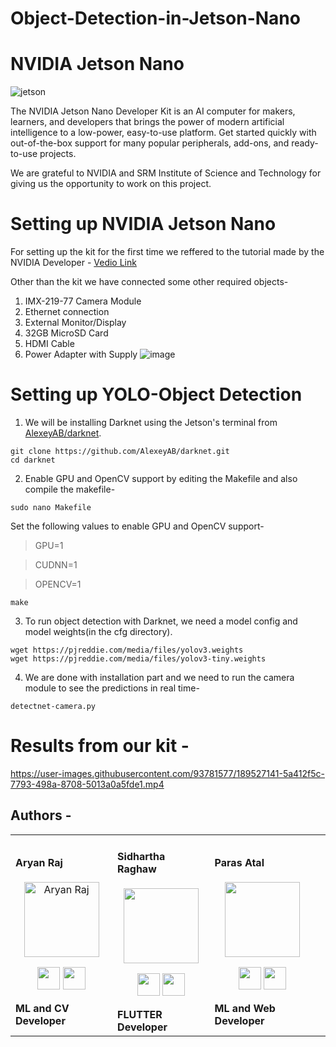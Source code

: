 # Object-Detection-in-Jetson-Nano
# NVIDIA Jetson Nano 
![jetson](https://user-images.githubusercontent.com/75358720/189518011-1d189aaf-bfdf-4d54-b41b-495afd89cf15.jpg)


The NVIDIA Jetson Nano Developer Kit is an AI computer for makers, learners, and developers that brings the power of modern artificial intelligence to a low-power, easy-to-use platform. Get started quickly with out-of-the-box support for many popular peripherals, add-ons, and ready-to-use projects. 

We are grateful to NVIDIA and SRM Institute of Science and Technology for giving us the opportunity to work on this project.

# Setting up NVIDIA Jetson Nano
For setting up the kit for the first time we reffered to the tutorial made by the NVIDIA Developer - [Vedio Link](https://youtu.be/uvU8AXY1170)


Other than the kit we have connected some other required objects-
1. IMX-219-77 Camera Module 
2. Ethernet connection
3. External Monitor/Display
4. 32GB MicroSD Card
5. HDMI Cable
6. Power Adapter with Supply
![image](https://user-images.githubusercontent.com/93781577/189525144-123a5efe-793d-4be1-82c5-d4fcef20266c.png)

# Setting up YOLO-Object Detection
1. We will be installing Darknet using the Jetson's terminal from [AlexeyAB/darknet](https://github.com/AlexeyAB/darknet.git).
 ```
 git clone https://github.com/AlexeyAB/darknet.git
 cd darknet
 ```
 
2. Enable GPU and OpenCV support by editing the Makefile and also compile the makefile-
 ```
 sudo nano Makefile
 ```
   Set the following values to enable GPU and OpenCV support-
 >  GPU=1
 
 >  CUDNN=1
 
 >  OPENCV=1

 ```
 make
 ```

3. To run object detection with Darknet, we need a model config and model weights(in the cfg directory).
 ```
 wget https://pjreddie.com/media/files/yolov3.weights
 wget https://pjreddie.com/media/files/yolov3-tiny.weights
 ```

4. We are done with installation part and we need to run the camera module to see the predictions in real time-
 ```
 detectnet-camera.py
 ```


# Results from our kit -
https://user-images.githubusercontent.com/93781577/189527141-5a412f5c-7793-498a-8708-5013a0a5fde1.mp4

## Authors  -
<div align="left"> 
  <table>
<tr align="left">
 <td>

#### Aryan Raj
<p align="center">
<img src = "https://avatars.githubusercontent.com/u/75358720?v=4"  height="120" alt="Aryan Raj">
</p>
<p align="center">
<a href = "https://github.com/aryanraj2713"><img src = "https://www.iconninja.com/files/914/672/909/github-icon.png" width="36" height = "36"/></a>
<a href = "https://www.instagram.com/aryan_raj_1312/">
<img src = "https://www.iconninja.com/files/268/699/635/instagram-icon.png" width="36" height="36"/>
</a>
</p>
 <strong>ML and CV Developer<strong>
</td>


 <td>

####  Sidhartha Raghaw
<p align="center">
<img src = "https://instagram.fmaa8-1.fna.fbcdn.net/v/t51.2885-15/273433026_102563928955254_1782636919767645604_n.webp?stp=dst-jpg_e35&_nc_ht=instagram.fmaa8-1.fna.fbcdn.net&_nc_cat=106&_nc_ohc=NXTVNl28yy4AX_OnZMS&edm=ALQROFkBAAAA&ccb=7-5&ig_cache_key=Mjc2ODU0NzE5MzMxMTY0ODkyMA%3D%3D.2-ccb7-5&oh=00_AT9oiwIVRFLnJvGc2BfW9flk8DQv28zHYNyzU2KSFn2E8w&oe=63254BB9&_nc_sid=30a2ef"  height="120">
</p>
<p align="center">
<a href = https://github.com/OpSiDop"><img src = "https://www.iconninja.com/files/914/672/909/github-icon.png" width="36" height = "36"/></a>
<a href = "https://www.instagram.com/pssy_destroyer_sid/">
<img src = "https://www.iconninja.com/files/268/699/635/instagram-icon.png" width="36" height="36"/>
</a>
</p>
 <strong>FLUTTER Developer<strong>


   

 <td>

#### Paras Atal
<p align="center">
<img src = "https://instagram.fmaa8-1.fna.fbcdn.net/v/t51.2885-15/296315596_190398770048024_3637669814111720342_n.webp?stp=dst-jpg_e35&_nc_ht=instagram.fmaa8-1.fna.fbcdn.net&_nc_cat=108&_nc_ohc=RlcfJ6xf54cAX9l6dFc&edm=ALQROFkBAAAA&ccb=7-5&ig_cache_key=Mjg5MzgzMTE0NDQ5NTk3NjcwMQ%3D%3D.2-ccb7-5&oh=00_AT_u9TsDtmoWTxVNfGSZQiIA_fLC7442wbt5fFttMm8Wqg&oe=632412DD&_nc_sid=30a2ef"  height="120" >
</p>
<p align="center">
<a href = "https://github.com/ParasAtal"><img src = "[http://www.iconninja.com/files/241/825/211/round-collaboration-social-github-code-circle-network-icon.svg](https://www.iconninja.com/files/914/672/909/github-icon.png)" width="36" height = "36"/></a>
<a href = "https://www.instagram.com/paras_atal/">
<img src = "https://www.iconninja.com/files/268/699/635/instagram-icon.png" width="36" height="36"/>
</a>
</p>
 <strong>ML and Web Developer<strong>
</td>
  <td>
